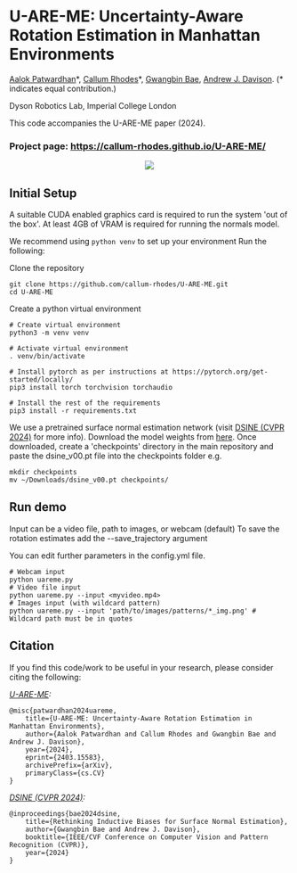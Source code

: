 # U-ARE-ME: Uncertainty-Aware Rotation Estimation in Manhattan Environments
[Aalok Patwardhan](https://aalpatya.github.io/)\*, [Callum Rhodes](https://scholar.google.com/citations?user=aQSQwcUAAAAJ&hl=en&oi=ao)\*, [Gwangbin Bae](https://www.baegwangbin.com/), [Andrew J. Davison](https://www.doc.ic.ac.uk/~ajd/).
(\* indicates equal contribution.)

Dyson Robotics Lab, Imperial College London

This code accompanies the U-ARE-ME paper (2024).


### Project page: https://callum-rhodes.github.io/U-ARE-ME/

<p align="center">
  <img src="https://github.com/callum-rhodes/U-ARE-ME/blob/main/docs/img/logo/uareme.gif">
</p>

## Initial Setup
A suitable CUDA enabled graphics card is required to run the system 'out of the box'. At least 4GB of VRAM is required for running the normals model.

We recommend using `python venv` to set up your environment
Run the following:

Clone the repository
```shell
git clone https://github.com/callum-rhodes/U-ARE-ME.git
cd U-ARE-ME
```
Create a python virtual environment
```shell
# Create virtual environment
python3 -m venv venv

# Activate virtual environment
. venv/bin/activate

# Install pytorch as per instructions at https://pytorch.org/get-started/locally/
pip3 install torch torchvision torchaudio

# Install the rest of the requirements
pip3 install -r requirements.txt
```
We use a pretrained surface normal estimation network (visit [DSINE (CVPR 2024)](https://github.com/baegwangbin/DSINE) for more info). Download the model weights from [here](https://drive.google.com/file/d/170KNIcId99_FmrZw9UiJZEnBIlFPkbi6/view?usp=sharing). Once downloaded, create a 'checkpoints' directory in the main repository and paste the dsine_v00.pt file into the checkpoints folder e.g.
```shell
mkdir checkpoints
mv ~/Downloads/dsine_v00.pt checkpoints/
```

## Run demo
Input can be a video file, path to images, or webcam (default)
To save the rotation estimates add the --save_trajectory argument

You can edit further parameters in the config.yml file.

```shell
# Webcam input
python uareme.py
# Video file input
python uareme.py --input <myvideo.mp4>
# Images input (with wildcard pattern)
python uareme.py --input 'path/to/images/patterns/*_img.png' # Wildcard path must be in quotes

```

## Citation
If you find this code/work to be useful in your research, please consider citing the following:

*[U-ARE-ME](https://callum-rhodes.github.io/U-ARE-ME/):*
```
@misc{patwardhan2024uareme,
    title={U-ARE-ME: Uncertainty-Aware Rotation Estimation in Manhattan Environments}, 
    author={Aalok Patwardhan and Callum Rhodes and Gwangbin Bae and Andrew J. Davison},
    year={2024},
    eprint={2403.15583},
    archivePrefix={arXiv},
    primaryClass={cs.CV}
}
```
*[DSINE (CVPR 2024)](https://github.com/baegwangbin/DSINE):*
```
@inproceedings{bae2024dsine,
    title={Rethinking Inductive Biases for Surface Normal Estimation},
    author={Gwangbin Bae and Andrew J. Davison},
    booktitle={IEEE/CVF Conference on Computer Vision and Pattern Recognition (CVPR)},
    year={2024}
}
```